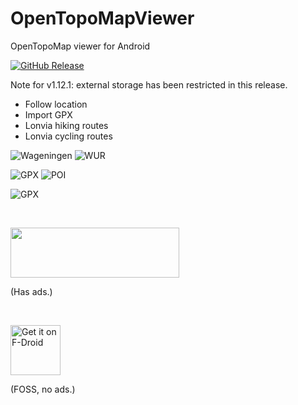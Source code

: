 # OpenTopoMapViewer

OpenTopoMap viewer for Android

[![GitHub Release](https://img.shields.io/github/release/Pygmalion69/OpenTopoMapViewer.svg?logo=github)](https://github.com/Pygmalion69/OpenTopoMapViewer/releases)

Note for v1.12.1: external storage has been restricted in this release.

- Follow location
- Import GPX
- Lonvia hiking routes
- Lonvia cycling routes

![Wageningen](screen_wag.png "Wageningen") ![WUR](screen_wur.png "WUR")

![GPX](screen_dopplersteig.png "GPX") ![POI](screen_dopplersteig_poi.png "POI")

![GPX](screen_dopplersteig_gpx_detail.png "GPX")

&nbsp;

<a href="https://play.google.com/store/apps/details?id=org.nitri.opentopo" target="_blank" rel="noopener"><img src="https://pygmalion.nitri.org/wp-content/uploads/2024/06/GetItOnGooglePlay_Badge_Web_color_English.png" alt="" width="270" height="80" class="alignnone size-full wp-image-1648" /></a>

(Has ads.)

&nbsp;

<a href="https://f-droid.org/packages/org.nitri.opentopo">
    <img src="https://fdroid.gitlab.io/artwork/badge/get-it-on.png"
    alt="Get it on F-Droid"
    height="80"/></a>

(FOSS, no ads.)

